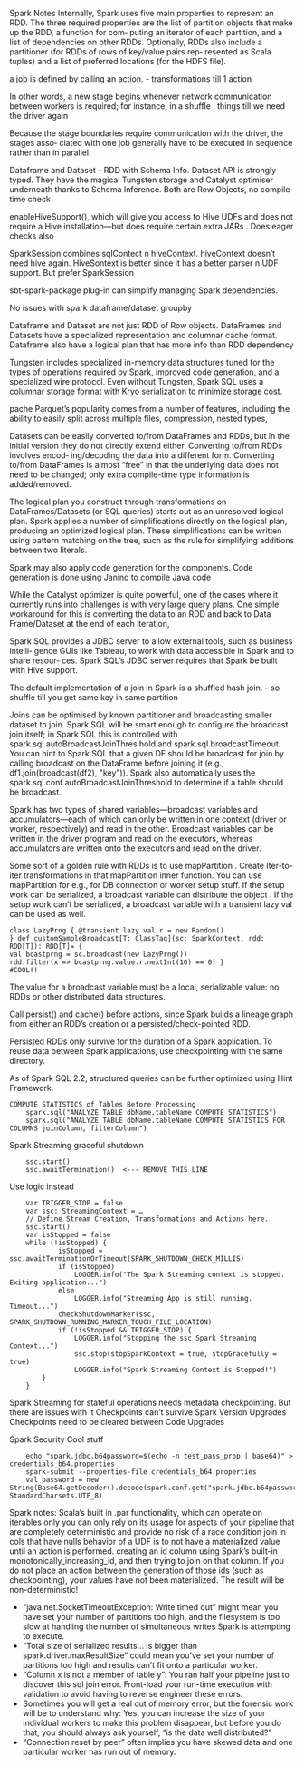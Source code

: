 Spark Notes
Internally, Spark uses five main properties to represent an RDD. The three required properties are the list of partition objects that make up the RDD, a function for com‐ puting an iterator of each partition, and a list of dependencies on other RDDs. Optionally, RDDs also include a partitioner (for RDDs of rows of key/value pairs rep‐ resented as Scala tuples) and a list of preferred locations (for the HDFS file). 

a job is defined by calling an action. - transformations till 1 action

In other words, a new stage begins whenever network communication between workers is required; for instance, in a shuffle . things till we need the driver again

Because the stage boundaries require communication with the driver, the stages asso‐ ciated with one job generally have to be executed in sequence rather than in parallel. 

Dataframe and Dataset - RDD with Schema Info. Dataset API is strongly typed. They have the magical Tungsten storage and Catalyst optimiser underneath thanks to Schema Inference. Both are Row Objects, no compile-time check

enableHiveSupport(), which will give you access to Hive UDFs and does not require a Hive installation—but does require certain extra JARs . Does eager checks also

SparkSession combines sqlContect n hiveContext. hiveContext doesn’t need hive again. HiveSontext is better since it has a better parser n UDF support. But prefer SparkSession 

sbt-spark-package plug-in can simplify managing Spark dependencies. 

No issues with spark dataframe/dataset groupby

Dataframe and Dataset are not just RDD of Row objects. DataFrames and Datasets have a specialized representation and columnar cache format. Dataframe also have a logical plan that has more info than RDD dependency

Tungsten includes specialized in-memory data structures tuned for the types of operations required by Spark, improved code generation, and a specialized wire protocol. 
Even without Tungsten, Spark SQL uses a columnar storage format with Kryo serialization to minimize storage cost. 

pache Parquet’s popularity comes from a number of features, including the ability to easily split across multiple files, compression, nested types, 

Datasets can be easily converted to/from DataFrames and RDDs, but in the initial version they do not directly extend either. Converting to/from RDDs involves encod‐ ing/decoding the data into a different form. Converting to/from DataFrames is almost “free” in that the underlying data does not need to be changed; only extra compile-time type information is added/removed. 

The logical plan you construct through transformations on DataFrames/Datasets (or SQL queries) starts out as an unresolved logical plan. Spark applies a number of simplifications directly on the logical plan, producing an optimized logical plan. These simplifications can be written using pattern matching on the tree, such as the rule for simplifying additions between two literals. 

Spark may also apply code generation for the components. Code generation is done using Janino to compile Java code 

While the Catalyst optimizer is quite powerful, one of the cases where it currently runs into challenges is with very large query plans. One simple workaround for this is converting the data to an RDD and back to Data Frame/Dataset at the end of each iteration, 

Spark SQL provides a JDBC server to allow external tools, such as business intelli‐ gence GUIs like Tableau, to work with data accessible in Spark and to share resour‐ ces. Spark SQL’s JDBC server requires that Spark be built with Hive support. 

The default implementation of a join in Spark is a shuffled hash join.  - so shuffle till you get same key in same partition

Joins can be optimised by known partitioner and broadcasting smaller dataset to join. Spark SQL will be smart enough to configure the broadcast join itself; in Spark SQL this is controlled with spark.sql.autoBroadcastJoinThres hold and spark.sql.broadcastTimeout. You can hint to Spark SQL that a given DF should be broadcast for join by calling broadcast on the DataFrame before joining it (e.g., df1.join(broadcast(df2), "key")). Spark also automatically uses the spark.sql.conf.autoBroadcastJoinThreshold to determine if a table should be broadcast. 


Spark has two types of shared variables—broadcast variables and accumulators—each of which can only be written in one context (driver or worker, respectively) and read in the other. Broadcast variables can be written in the driver program and read on the executors, whereas accumulators are written onto the executors and read on the driver. 

Some sort of  a golden rule with RDDs is to use mapPartition . Create Iter-to-iter transformations in that mapPartition inner function. You can use mapPartition for e.g., for DB connection or worker setup stuff. If the setup work can be serialized, a broadcast variable can distribute the object . If the setup work can’t be serialized, a broadcast variable with a transient lazy val can be used as well. 
```
class LazyPrng { @transient lazy val r = new Random() 
} def customSampleBroadcast[T: ClassTag](sc: SparkContext, rdd: RDD[T]): RDD[T]= { 
val bcastprng = sc.broadcast(new LazyPrng()) 
rdd.filter(x => bcastprng.value.r.nextInt(10) == 0) } 
#COOL!!
```

The value for a broadcast variable must be a local, serializable value: no RDDs or other distributed data structures. 

Call persist() and cache() before actions, since Spark builds a lineage graph from either an RDD’s creation or a persisted/check-pointed RDD. 

Persisted RDDs only survive for the duration of a Spark application. To reuse data between Spark applications, use checkpointing with the same directory. 

As of Spark SQL 2.2, structured queries can be further optimized using Hint Framework.

```
COMPUTE STATISTICS of Tables Before Processing
	spark.sql("ANALYZE TABLE dbName.tableName COMPUTE STATISTICS")
	spark.sql("ANALYZE TABLE dbName.tableName COMPUTE STATISTICS FOR COLUMNS joinColumn, filterColumn")
```

Spark Streaming graceful shutdown
```
	ssc.start()
	ssc.awaitTermination()  <--- REMOVE THIS LINE
```
Use logic instead
```
	var TRIGGER_STOP = false
	var ssc: StreamingContext = …
	// Define Stream Creation, Transformations and Actions here.
	ssc.start()
	var isStopped = false
	while (!isStopped) {
     		isStopped = ssc.awaitTerminationOrTimeout(SPARK_SHUTDOWN_CHECK_MILLIS)
     		if (isStopped)
          		LOGGER.info("The Spark Streaming context is stopped. Exiting application...")
     		else 
          		LOGGER.info("Streaming App is still running. Timeout...")
     		checkShutdownMarker(ssc, SPARK_SHUTDOWN_RUNNING_MARKER_TOUCH_FILE_LOCATION)
     		if (!isStopped && TRIGGER_STOP) {
          		LOGGER.info("Stopping the ssc Spark Streaming Context...")
          		ssc.stop(stopSparkContext = true, stopGracefully = true)
          		LOGGER.info("Spark Streaming Context is Stopped!")
     	}
	}
```
Spark Streaming for stateful operations needs metadata checkpointing. But there are issues with it 
	Checkpoints can’t survive Spark Version Upgrades
	Checkpoints need to be cleared between Code Upgrades

Spark Security Cool stuff
```
	echo "spark.jdbc.b64password=$(echo -n test_pass_prop | base64)" > credentials_b64.properties
	spark-submit --properties-file credentials_b64.properties
	val password = new String(Base64.getDecoder().decode(spark.conf.get("spark.jdbc.b64password")), StandardCharsets.UTF_8)
```

Spark notes:
	Scala’s built in .par functionality, which can operate on iterables
		only you can only rely on its usage for aspects of your pipeline that are completely deterministic and provide no risk of a race condition
	join in cols that have nulls
	behavior of a UDF is to not have a materialized value until an action is performed.
		creating an id column using Spark’s built-in monotonically_increasing_id, and then trying to join on that column. If you do not place an action between the generation of those ids (such as checkpointing), your values have not been materialized. The result will be non-deterministic!

* “java.net.SocketTimeoutException: Write timed out” might mean you have set your number of partitions too high, and the filesystem is too slow at handling the number of simultaneous writes Spark is attempting to execute.
* “Total size of serialized results… is bigger than spark.driver.maxResultSize” could mean you’ve set your number of partitions too high and results can’t fit onto a particular worker.
* “Column x is not a member of table y”: You ran half your pipeline just to discover this sql join error. Front-load your run-time execution with validation to avoid having to reverse engineer these errors.
* Sometimes you will get a real out of memory error, but the forensic work will be to understand why: Yes, you can increase the size of your individual workers to make this problem disappear, but before you do that, you should always ask yourself, “is the data well distributed?”
* “Connection reset by peer” often implies you have skewed data and one particular worker has run out of memory.



 












